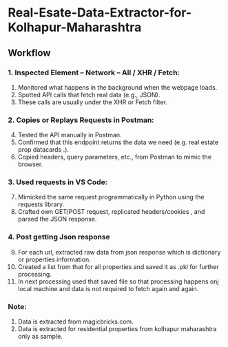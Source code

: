 # Real-Esate-Data-Extractor-for-Kolhapur-Maharashtra

## Workflow
### 1. Inspected Element – Network – All / XHR / Fetch:
1. Monitored what happens in the background when the webpage loads.
2. Spotted API calls that fetch real data (e.g., JSON).
3. These calls are usually under the XHR or Fetch filter.

### 2. Copies or Replays Requests in Postman:
4. Tested the API manually in Postman.
5. Confirmed that this endpoint returns the data we need (e.g. real estate prop datacards .).
6. Copied headers, query parameters, etc., from Postman to mimic the browser.

### 3. Used requests in VS Code:
7. Mimicked the same request programmatically in Python using the requests library.
8. Crafted own GET/POST request, replicated headers/cookies , and parsed the JSON response. 

### 4. Post getting Json response
9. For each url,  extracted raw data from json response which is dictionary or properties information.
10. Created a list from that for all properties and saved it as .pkl for further processing.
11. In next processing used that saved file so that processing happens onj local machine and data is not required to fetch again and again.

### Note: 
1. Data is extracted from magicbricks.com.
2. Data is extracted for residential properties from kolhapur maharashtra only as sample. 